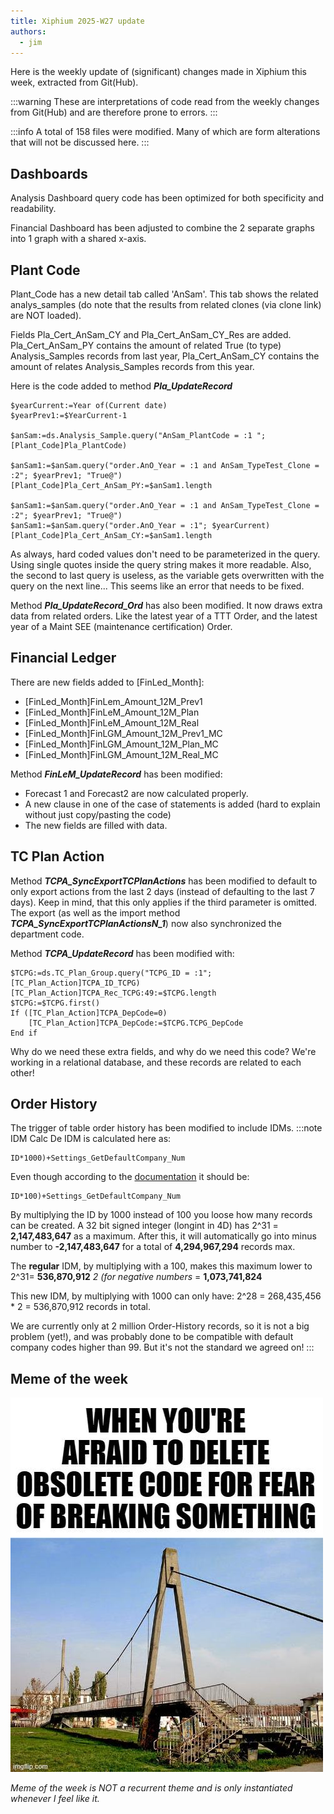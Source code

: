```yaml
---
title: Xiphium 2025-W27 update
authors:
  - jim
---
```


Here is the weekly update of (significant) changes made in Xiphium this week, extracted from Git(Hub).

:::warning
These are interpretations of code read from the weekly changes from Git(Hub) and are therefore prone to errors.
:::

:::info
A total of 158 files were modified. Many of which are form alterations that will not be discussed here.
:::

<!--truncate-->

## Dashboards
Analysis Dashboard query code has been optimized for both specificity and readability.

Financial Dashboard has been adjusted to combine the 2 separate graphs into 1 graph with a shared x-axis.

## Plant Code
Plant_Code has a new detail tab called 'AnSam'. This tab shows the related analys_samples (do note that the results from related clones (via clone link) are NOT loaded).

Fields Pla_Cert_AnSam_CY and Pla_Cert_AnSam_CY_Res are added.
Pla_Cert_AnSam_PY contains the amount of related True (to type) Analysis_Samples records from last year,
Pla_Cert_AnSam_CY contains the amount of relates Analysis_Samples records from this year.

Here is the code added to method ***Pla_UpdateRecord***

```4D
$yearCurrent:=Year of(Current date)
$yearPrev1:=$YearCurrent-1

$anSam:=ds.Analysis_Sample.query("AnSam_PlantCode = :1 "; [Plant_Code]Pla_PlantCode)

$anSam1:=$anSam.query("order.AnO_Year = :1 and AnSam_TypeTest_Clone = :2"; $yearPrev1; "True@")
[Plant_Code]Pla_Cert_AnSam_PY:=$anSam1.length

$anSam1:=$anSam.query("order.AnO_Year = :1 and AnSam_TypeTest_Clone = :2"; $yearPrev1; "True@")
$anSam1:=$anSam.query("order.AnO_Year = :1"; $yearCurrent)
[Plant_Code]Pla_Cert_AnSam_CY:=$anSam1.length
```
As always, hard coded values don't need to be parameterized in the query. Using single quotes inside the query string makes it more readable. Also, the second to last query is useless, as the variable gets overwritten with the query on the next line... This seems like an error that needs to be fixed.

Method ***Pla_UpdateRecord_Ord*** has also been modified. It now draws extra data from related orders. Like the latest year of a TTT Order, and the latest year of a Maint SEE (maintenance certification) Order.

## Financial Ledger
There are new fields added to [FinLed_Month]:
- [FinLed_Month]FinLem_Amount_12M_Prev1
- [FinLed_Month]FinLeM_Amount_12M_Plan
- [FinLed_Month]FinLeM_Amount_12M_Real
- [FinLed_Month]FinLGM_Amount_12M_Prev1_MC
- [FinLed_Month]FinLGM_Amount_12M_Plan_MC
- [FinLed_Month]FinLGM_Amount_12M_Real_MC

Method ***FinLeM_UpdateRecord*** has been modified:
- Forecast 1 and Forecast2 are now calculated properly.
- A new clause in one of the case of statements is added (hard to explain without just copy/pasting the code)
- The new fields are filled with data.

## TC Plan Action
Method ***TCPA_SyncExportTCPlanActions*** has been modified to default to only export actions from the last 2 days (instead of defaulting to the last 7 days). Keep in mind, that this only applies if the third parameter is omitted. The export (as well as the import method ***TCPA_SyncExportTCPlanActionsN_1***) now also synchronized the department code.

Method ***TCPA_UpdateRecord*** has been modified with:
```4D
$TCPG:=ds.TC_Plan_Group.query("TCPG_ID = :1"; [TC_Plan_Action]TCPA_ID_TCPG)
[TC_Plan_Action]TCPA_Rec_TCPG:49:=$TCPG.length
$TCPG:=$TCPG.first()
If ([TC_Plan_Action]TCPA_DepCode=0)
	[TC_Plan_Action]TCPA_DepCode:=$TCPG.TCPG_DepCode
End if 
```
Why do we need these extra fields, and why do we need this code? We're working in a relational database, and these records are related to each other!

## Order History
The trigger of table order history has been modified to include IDMs.
:::note IDM Calc
De IDM is calculated here as:
```4D
ID*1000)+Settings_GetDefaultCompany_Num
```
Even though according to the [documentation](/docs/General/IDM) it should be:
```4D
ID*100)+Settings_GetDefaultCompany_Num
```
By multiplying the ID by 1000 instead of 100 you loose how many records can be created.
A 32 bit signed integer (longint in 4D) has 2^31 = **2,147,483,647** as a maximum. After this, it will automatically go into minus number to **-2,147,483,647** for a total of **4,294,967,294** records max.

The **regular** IDM, by multiplying with a 100, makes this maximum lower to 2^31= **536,870,912** *2 (for negative numbers* = **1,073,741,824**

This new IDM, by multiplying with 1000 can only have:
2^28 = 268,435,456 * 2 = 536,870,912 records in total.

We are currently only at 2 million Order-History records, so it is not a big problem (yet!), and was probably done to be compatible with default company codes higher than 99. But it's not the standard we agreed on!
:::

## Meme of the week

![](Oh_Legacy_Code.jpeg)

_Meme of the week is NOT a recurrent theme and is only instantiated whenever I feel like it._